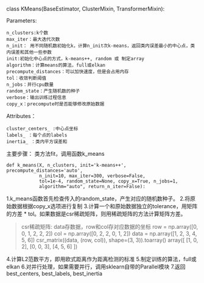 class KMeans(BaseEstimator, ClusterMixin, TransformerMixin):

Parameters:

```
n_clusters:k个数
max_iter：最大迭代次数
n_init： 用不同随机数初始化k，计算n_init次k-means，返回类内误差最小的中心点，类内误差和其他一些参数
init:初始化中心点的方式，k-means++, random 或 制定array
algorithm：计算means的算法，full或elkan
precompute_distances：可以加快速度，但是会占用内存
tol：收敛判断阈值
n_jobs：并行cpu数量
random_state：产生随机数的种子
verbose：输出训练过程信息
copy_x：precompute时是否能够修改原始数据
```

Attributes：

```
cluster_centers_ :中心点坐标
labels_ ：每个点的labels
inertia_ ：类内平方误差和
```
主要步骤：
类方法fit，调用函数k_means

```
def k_means(X, n_clusters, init='k-means++', precompute_distances='auto',
            n_init=10, max_iter=300, verbose=False,
            tol=1e-4, random_state=None, copy_x=True, n_jobs=1,
            algorithm="auto", return_n_iter=False):
```

1.k_means函数首先检查传入的random_state，产生对应的随机数种子。
2.将原始数据根据copy_x选项进行复制
3.计算一个和原始数据独立的tolerance，用矩阵的方差 * tol。如果数据是csr稀疏矩阵，则用稀疏矩阵的方法计算矩阵方差。
>csr稀疏矩阵: data存数据，row和col存对应数据的坐标
>row = np.array([0, 0, 1, 2, 2, 2])
>col = np.array([0, 2, 2, 0, 1, 2])
>data = np.array([1, 2, 3, 4, 5, 6])
>csr_matrix((data, (row, col)), shape=(3, 3)).toarray()
>array([
>[1, 0, 2],
>[0, 0, 3],
>[4, 5, 6]
>])

4.计算L2范数平方，即用欧式距离作为距离检测的标准
5.制定训练的算法，full或elkan
6.对并行处理，如果需要并行，调用sklearn自带的Parallel模块
7.返回best_centers, best_labels, best_inertia



